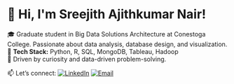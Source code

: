 # 👋 Hi, I'm Sreejith Ajithkumar Nair!  

🎓 Graduate student in Big Data Solutions Architecture at Conestoga College. Passionate about data analysis, database design, and visualization.  
🌟 **Tech Stack:** Python, R, SQL, MongoDB, Tableau, Hadoop  
🚀 Driven by curiosity and data-driven problem-solving.  

📫 Let’s connect:  [![LinkedIn](https://img.shields.io/badge/LinkedIn-0077B5?style=for-the-badge&logo=linkedin&logoColor=white)](https://www.linkedin.com/in/sreejith-ajithkumar/) [![Email](https://img.shields.io/badge/Email-D14836?style=for-the-badge&logo=gmail&logoColor=white)](mailto:nairasreejith.11@gmail.com)  

